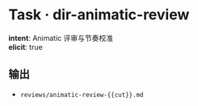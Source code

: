 # Task · dir-animatic-review

**intent**: Animatic 评审与节奏校准  
**elicit**: true

## 输出

- `reviews/animatic-review-{{cut}}.md`
